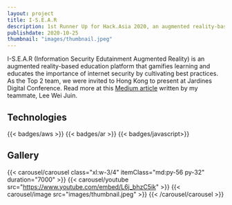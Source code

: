 ```yaml
---
layout: project
title: I-S.E.A.R
description: 1st Runner Up for Hack.Asia 2020, an augmented reality-based education platform to learn information security and ensure compliance with information security policies.
publishdate: 2020-10-25
thumbnail: "images/thumbnail.jpeg"
---
```


I-S.E.A.R (Information Security Edutainment Augmented Reality) is an augmented reality-based education platform that gamifies learning and educates the importance of internet security by cultivating best practices. As the Top 2 team, we were invited to Hong Kong to present at Jardines Digital Conference. Read more at this [Medium article](https://leeweijuin.medium.com/hack-asia-f0481305e76c) written by my teammate, Lee Wei Juin.

## Technologies
{{< badges/aws >}}
{{< badges/ar >}}
{{< badges/javascript>}}

## Gallery
{{< carousel/carousel class="xl:w-3/4" itemClass="md:py-56 py-32" duration="7000" >}}
    {{< carousel/youtube src="https://www.youtube.com/embed/L6j_bhzC5ik" >}}
    {{< carousel/image src="images/thumbnail.jpeg" >}}
{{< /carousel/carousel >}}
